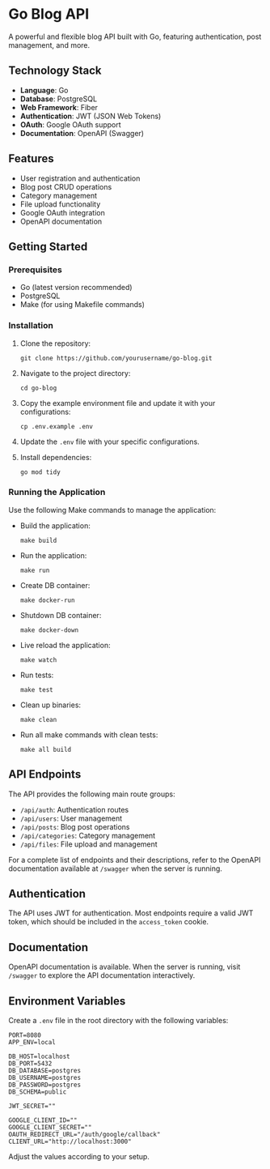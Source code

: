 # Go Blog API

A powerful and flexible blog API built with Go, featuring authentication, post management, and more.

## Technology Stack

- **Language**: Go
- **Database**: PostgreSQL
- **Web Framework**: Fiber
- **Authentication**: JWT (JSON Web Tokens)
- **OAuth**: Google OAuth support
- **Documentation**: OpenAPI (Swagger)

## Features

- User registration and authentication
- Blog post CRUD operations
- Category management
- File upload functionality
- Google OAuth integration
- OpenAPI documentation

## Getting Started

### Prerequisites

- Go (latest version recommended)
- PostgreSQL
- Make (for using Makefile commands)

### Installation

1. Clone the repository:
   ```
   git clone https://github.com/yourusername/go-blog.git
   ```

2. Navigate to the project directory:
   ```
   cd go-blog
   ```

3. Copy the example environment file and update it with your configurations:
   ```
   cp .env.example .env
   ```

4. Update the `.env` file with your specific configurations.

5. Install dependencies:
   ```
   go mod tidy
   ```

### Running the Application

Use the following Make commands to manage the application:

- Build the application:
  ```
  make build
  ```

- Run the application:
  ```
  make run
  ```

- Create DB container:
  ```
  make docker-run
  ```

- Shutdown DB container:
  ```
  make docker-down
  ```

- Live reload the application:
  ```
  make watch
  ```

- Run tests:
  ```
  make test
  ```

- Clean up binaries:
  ```
  make clean
  ```

- Run all make commands with clean tests:
  ```
  make all build
  ```

## API Endpoints

The API provides the following main route groups:

- `/api/auth`: Authentication routes
- `/api/users`: User management
- `/api/posts`: Blog post operations
- `/api/categories`: Category management
- `/api/files`: File upload and management

For a complete list of endpoints and their descriptions, refer to the OpenAPI documentation available at `/swagger` when the server is running.

## Authentication

The API uses JWT for authentication. Most endpoints require a valid JWT token, which should be included in the `access_token` cookie.

## Documentation

OpenAPI documentation is available. When the server is running, visit `/swagger` to explore the API documentation interactively.

## Environment Variables

Create a `.env` file in the root directory with the following variables:

```
PORT=8080
APP_ENV=local

DB_HOST=localhost
DB_PORT=5432
DB_DATABASE=postgres
DB_USERNAME=postgres
DB_PASSWORD=postgres
DB_SCHEMA=public

JWT_SECRET=""

GOOGLE_CLIENT_ID=""
GOOGLE_CLIENT_SECRET=""
OAUTH_REDIRECT_URL="/auth/google/callback"
CLIENT_URL="http://localhost:3000"
```

Adjust the values according to your setup.